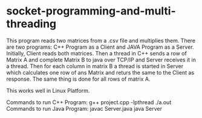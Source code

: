 # socket-programming-and-multi-threading
This program reads two matrices from a .csv file and multiplies them.
There are two programs: C++ Program as a Client and JAVA Program as a Server.
Initially, Client reads both matrices.
Then a thread in C++ sends a row of Matrix A and complete Matrix B to java over TCP/IP and Server receives it in a thread.
Then for each column in matrix B a thread is started in Server which calculates one row of ans Matrix and returs the same to the Client as response.
The same thing is done for all rows of matrix A.

This works well in Linux Platform.

Commands to run C++ Program: g++ project.cpp -lpthread
                            ./a.out
Commands to run Java Program: javac Server.java
                              java Server
